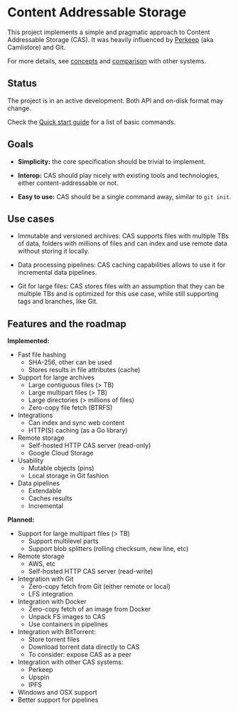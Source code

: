 # Content Addressable Storage

This project implements a simple and pragmatic approach to Content Addressable Storage (CAS).
It was heavily influenced by [Perkeep](https://perkeep.org/) (aka Camlistore) and Git.

For more details, see [concepts](./docs/concepts.md) and [comparison](./docs/comparison.md) with other systems.

## Status

The project is in an active development. Both API and on-disk format may change.

Check the [Quick start guide](./docs/quickstart.md) for a list of basic commands.

## Goals

- **Simplicity:** the core specification should be trivial to implement.

- **Interop:** CAS should play nicely with existing tools and technologies,
    either content-addressable or not.

- **Easy to use:** CAS should be a single command away, similar to `git init`.

## Use cases

- Immutable and versioned archives: CAS supports files with multiple
  TBs of data, folders with millions of files and can index and use remote
  data without storing it locally.

- Data processing pipelines: CAS caching capabilities allows to use it for
  incremental data pipelines.

- Git for large files: CAS stores files with an assumption that they can
  be multiple TBs and is optimized for this use case, while still supporting
  tags and branches, like Git.

## Features and the roadmap

**Implemented:**

- Fast file hashing
    - SHA-256, other can be used
    - Stores results in file attributes (cache)
- Support for large archives
    - Large contiguous files (> TB)
    - Large multipart files (> TB)
    - Large directories (> millions of files)
    - Zero-copy file fetch (BTRFS)
- Integrations
    - Can index and sync web content
    - HTTP(S) caching (as a Go library)
- Remote storage
    - Self-hosted HTTP CAS server (read-only)
    - Google Cloud Storage
- Usability
    - Mutable objects (pins)
    - Local storage in Git fashion
- Data pipelines
    - Extendable
    - Caches results
    - Incremental

**Planned:**

- Support for large multipart files (> TB)
    - Support multilevel parts
    - Support blob splitters (rolling checksum, new line, etc)
- Remote storage
    - AWS, etc
    - Self-hosted HTTP CAS server (read-write)
- Integration with Git
    - Zero-copy fetch from Git (either remote or local)
    - LFS integration
- Integration with Docker
    - Zero-copy fetch of an image from Docker
    - Unpack FS images to CAS
    - Use containers in pipelines
- Integration with BitTorrent:
    - Store torrent files
    - Download torrent data directly to CAS
    - To consider: expose CAS as a peer
- Integration with other CAS systems:
    - Perkeep
    - Upspin
    - IPFS
- Windows and OSX support
- Better support for pipelines
